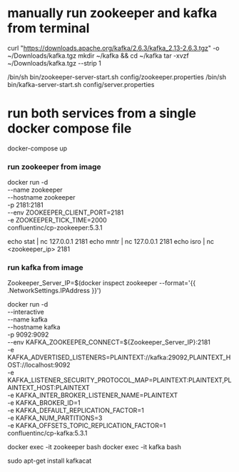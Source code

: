 # manually run zookeeper and kafka from terminal

curl "https://downloads.apache.org/kafka/2.6.3/kafka_2.13-2.6.3.tgz" -o ~/Downloads/kafka.tgz
mkdir ~/kafka && cd ~/kafka
tar -xvzf ~/Downloads/kafka.tgz --strip 1

/bin/sh bin/zookeeper-server-start.sh config/zookeeper.properties
/bin/sh bin/kafka-server-start.sh config/server.properties

# run both services from a single docker compose file

docker-compose up

### run zookeeper from image

docker run -d \
--name zookeeper \
--hostname zookeeper \
-p 2181:2181 \
--env ZOOKEEPER_CLIENT_PORT=2181 \
-e ZOOKEEPER_TICK_TIME=2000 \
confluentinc/cp-zookeeper:5.3.1

echo stat | nc 127.0.0.1 2181
echo mntr | nc 127.0.0.1 2181
echo isro | nc <zookeeper_ip> 2181

### run kafka from image

Zookeeper_Server_IP=$(docker inspect zookeeper --format='{{ .NetworkSettings.IPAddress }}')

docker run -d \
--interactive \
--name kafka \
--hostname kafka \
-p 9092:9092 \
--env KAFKA_ZOOKEEPER_CONNECT=${Zookeeper_Server_IP}:2181 \
-e KAFKA_ADVERTISED_LISTENERS=PLAINTEXT://kafka:29092,PLAINTEXT_HOST://localhost:9092 \
-e KAFKA_LISTENER_SECURITY_PROTOCOL_MAP=PLAINTEXT:PLAINTEXT,PLAINTEXT_HOST:PLAINTEXT \
-e KAFKA_INTER_BROKER_LISTENER_NAME=PLAINTEXT \
-e KAFKA_BROKER_ID=1 \
-e KAFKA_DEFAULT_REPLICATION_FACTOR=1 \
-e KAFKA_NUM_PARTITIONS=3 \
-e KAFKA_OFFSETS_TOPIC_REPLICATION_FACTOR=1 \
confluentinc/cp-kafka:5.3.1

<!-- docker run \
--rm confluentinc/cp-kafka:5.3.1 kafka-topics.sh \
--create \
--topic first-topic \
--replication-factor 1 \
--partitions 1 \
--zookeeper 127.0.0.1:2181 -->

<!-- docker run \
--rm confluentinc/cp-kafka:5.3.1 kafka-topics.sh \
--list \
--zookeeper 127.0.0.1:2181 -->

<!-- docker run --rm --interactive \
confluentinc/cp-kafka:5.3.1 kafka-console-producer.sh \
--topic first-topic \
--broker-list 127.0.0.1:9092 -->

<!-- docker run --rm \
confluentinc/cp-kafka:5.3.1 kafka-console-consumer.sh \
--topic first-topic \
--from-beginning \
--zookeeper 127.0.0.1:2181 -->

docker exec -it zookeeper bash
docker exec -it kafka bash

sudo apt-get install kafkacat
